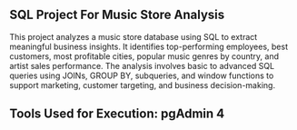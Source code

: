 ## SQL Project For Music Store Analysis

This project analyzes a music store database using SQL to extract meaningful business insights. It identifies top-performing employees, 
best customers, most profitable cities, popular music genres by country, and artist sales performance. 
The analysis involves basic to advanced SQL queries using JOINs, GROUP BY, subqueries, and window functions to support marketing, 
customer targeting, and business decision-making.

## Tools Used for Execution: pgAdmin 4
